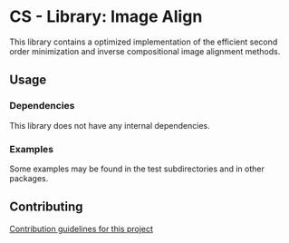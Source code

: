 # CS - Library: Image Align
This library contains a optimized implementation of the efficient second order minimization and inverse compositional image alignment methods.

## Usage

### Dependencies

This library does not have any internal dependencies.

### Examples
Some examples may be found in the test subdirectories and in other packages.

## Contributing
[Contribution guidelines for this project](CONTRIBUTING.md)
